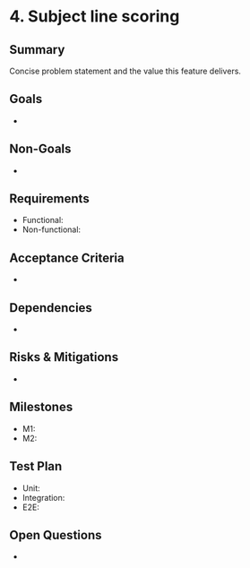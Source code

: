 # 4. Subject line scoring

## Summary
Concise problem statement and the value this feature delivers.

## Goals
- 

## Non-Goals
- 

## Requirements
- Functional:
- Non-functional:

## Acceptance Criteria
- 

## Dependencies
- 

## Risks & Mitigations
- 

## Milestones
- M1: 
- M2: 

## Test Plan
- Unit:
- Integration:
- E2E:

## Open Questions
- 
